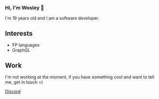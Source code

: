 ### Hi, I'm Wosley 👋

I'm 19 years old and I am a software developer.

## Interests

- FP languages
- GraphQL

## Work

I'm not working at the moment, if you have something cool and want to tell me, get in touch =)

[Discord](https://discordapp.com/users/612741651798032574)
